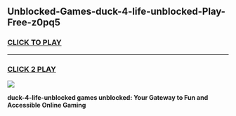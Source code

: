 
## Unblocked-Games-duck-4-life-unblocked-Play-Free-z0pq5
<h3>
<a href="https://premium76.site?title=duck-4-life-unblocked&ref=23A">CLICK TO PLAY</a></h3>
<hr>

<h3>
<a href="https://premium76.site?title=duck-4-life-unblocked&ref=23A">CLICK 2 PLAY</a>
  
</h3>

<a href="https://premium76.site?title=duck-4-life-unblocked&ref=23A"><img src="https://clearcache.store/games.png"></a>


**duck-4-life-unblocked games unblocked: Your Gateway to Fun and Accessible Online Gaming**
